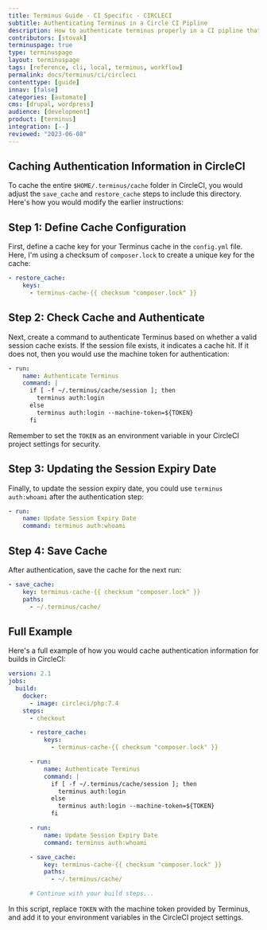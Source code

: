 ```yaml
---
title: Terminus Guide - CI Specific - CIRCLECI
subtitle: Authenticating Terminus in a Circle CI Pipline
description: How to authenticate terminus properly in a CI pipline that avoids errors from authenticating too many times.
contributors: [stovak]
terminuspage: true
type: terminuspage
layout: terminuspage
tags: [reference, cli, local, terminus, workflow]
permalink: docs/terminus/ci/circleci
contenttype: [guide]
innav: [false]
categories: [automate]
cms: [drupal, wordpress]
audience: [development]
product: [terminus]
integration: [--]
reviewed: "2023-06-08"
---
```


## Caching Authentication Information in CircleCI

To cache the entire `$HOME/.terminus/cache` folder in CircleCI, you would adjust the `save_cache` and `restore_cache` steps to include this directory. Here's how you would modify the earlier instructions:

## Step 1: Define Cache Configuration

First, define a cache key for your Terminus cache in the `config.yml` file. Here, I'm using a checksum of `composer.lock` to create a unique key for the cache:

```yaml:title=config.yml
- restore_cache:
    keys:
      - terminus-cache-{{ checksum "composer.lock" }}
```

## Step 2: Check Cache and Authenticate

Next, create a command to authenticate Terminus based on whether a valid session cache exists. If the session file exists, it indicates a cache hit. If it does not, then you would use the machine token for authentication:

```yaml:title=config.yml
- run:
    name: Authenticate Terminus
    command: |
      if [ -f ~/.terminus/cache/session ]; then
        terminus auth:login
      else
        terminus auth:login --machine-token=${TOKEN}
      fi
```

Remember to set the `TOKEN` as an environment variable in your CircleCI project settings for security.

## Step 3: Updating the Session Expiry Date

Finally, to update the session expiry date, you could use `terminus auth:whoami` after the authentication step:

```yaml:title=config.yml
- run:
    name: Update Session Expiry Date
    command: terminus auth:whoami
```

## Step 4: Save Cache

After authentication, save the cache for the next run:

```yaml:title=config.yml
- save_cache:
    key: terminus-cache-{{ checksum "composer.lock" }}
    paths:
      - ~/.terminus/cache/
```

## Full Example

Here's a full example of how you would cache authentication information for builds in CircleCI:

```yaml
version: 2.1
jobs:
  build:
    docker:
      - image: circleci/php:7.4
    steps:
      - checkout

      - restore_cache:
          keys:
            - terminus-cache-{{ checksum "composer.lock" }}

      - run:
          name: Authenticate Terminus
          command: |
            if [ -f ~/.terminus/cache/session ]; then
              terminus auth:login
            else
              terminus auth:login --machine-token=${TOKEN}
            fi

      - run:
          name: Update Session Expiry Date
          command: terminus auth:whoami

      - save_cache:
          key: terminus-cache-{{ checksum "composer.lock" }}
          paths:
            - ~/.terminus/cache/

      # Continue with your build steps...
```

In this script, replace `TOKEN` with the machine token provided by Terminus, and add it to your environment variables in the CircleCI project settings.
